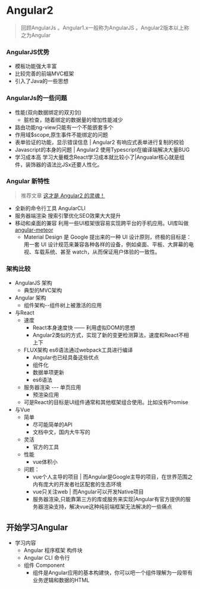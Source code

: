 # Angular2
> 回顾AngularJs 。Angular1.x一般称为AngularJS 。Angular2版本以上称之为Angular

### AngularJS优势
* 模板功能强大丰富
* 比较完善的前端MVC框架
* 引入了Java的一些思想

### AngularJs的一些问题  
* 性能(双向数据绑定的双刃剑)
	* 脏检查，随着绑定的数据量的增加性能减少
* 路由功能ng-view只能有一个不能嵌套多个 
* 作用域$scope,原生事件不能绑定的问题
* 表单验证的功能，显示错误信息 | Angular2 有响应式表单进行复制的校验
* Javascript的本身的问题 | Angular2 使用Typescript在编译端解决大量BUG
* 学习成本高 学习大量概念React学习成本就比较小了|Angualar核心就是组件，装饰器的语法比JSx还要人性化。

### Angular 新特性 
> 推荐文章 [这才是 Angular2 的灵魂！](http://www.open-open.com/lib/view/open1473923872636.html)

* 全新的命令行工具 AngularCLI
* 服务器端渲染 搜索引擎优化SEO效果大大提升
* 移动和桌面的兼容 利用一些UI框架很容易实现跨平台的手机应用。UI库叫做[angular-meteor](https://angular-meteor.com/) 
	* Material Design 是 Google 提出来的一种 UI 设计原则，终极的目标是：用一套 UI 设计规范来兼容各种各样的设备，例如桌面、平板、大屏幕的电视、车载系统、甚至 watch，从而保证用户体验的一致性。

### 架构比较

* AngularJS 架构 
	* 典型的MVC架构
* Angular 架构
	* 组件架构--组件树上被激活的应用
* 与React
	* 速度
		* React本身速度快 —— 利用虚拟DOM的思想 
		* Angular2类似的方式，实现了新的变更检测算法，速度和React不相上下 
	* FLUX架构 es6语法通过webpack工具进行编译
		* Angular也已经具备这些优点
		* 组件化
		* 数据单项更新
		* es6语法
	* 服务器渲染 --- 单页应用
	 	* 预渲染应用
	* 可是React的目标是UI组件通常和其他框架组合使用。比如没有Promise
* 与Vue
	* 简单
		* 尽可能简单的API
		* 文档中文，国内大牛写的
	* 灵活
		* 官方的工具
	* 性能
		* vue体积小
	* 问题：
		* vue个人主导的项目 |  而Angular是Google主导的项目，在世界范围之内有庞大的开发者社区配套的生态环境
		* vue只关注web | 而Angular可以开发Native项目
		* 服务器渲染,只能靠第三方的库或服务来实现|Angular有官方提供的服务器渲染支持，解决vue这种纯前端框架无法解决的一些痛点


## 开始学习Angular
* 学习内容
	* Angular 程序框架 构件块
	* Angular CLI 命令行
	* 组件 Component
		* 组件是Angular应用的基本构建快，你可以吧一个组件理解为一段带有业务逻辑和数据的HTML